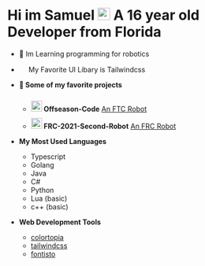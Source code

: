 # Hi im Samuel  <img src="https://media.giphy.com/media/hvRJCLFzcasrR4ia7z/giphy.gif" width="25px"> A 16 year old Developer from Florida

- 🤖 Im Learning programming for robotics

- <img src="https://cdn.worldvectorlogo.com/logos/tailwindcss.svg" width="15px"> My Favorite UI Libary is Tailwindcss

- **🌟 Some of my favorite projects**
    - <img style="margin-top: 10px;" height="22" width="22" src="https://cdn.jsdelivr.net/npm/simple-icons@v3/icons/first.svg" /> **Offseason-Code** [An FTC Robot](https://github.com/DevSamuelV/Offseason-Skystone)
    - <img style="margin-top: 10px;" height="22" width="22" src="https://cdn.jsdelivr.net/npm/simple-icons@v3/icons/first.svg" /> **FRC-2021-Second-Robot** [An FRC Robot](https://github.com/DevSamuelV/FRC_2021_Second_Robot)

- **My Most Used Languages**
    - Typescript
    - Golang
    - Java
    - C#
    - Python
    - Lua (basic)
    - c++ (basic)

- **Web Development Tools**
    - [colortopia](https://colortopia.io/)
    - [tailwindcss](https://tailwindcss.com)
    - [fontisto](https://fontisto.com/)

<!--START_SECTION:waka-->
<!--END_SECTION:waka-->

